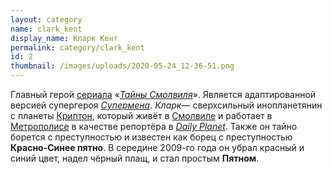 ```yaml
---
layout: category
name: clark_kent
display_name: Кларк Кент
permalink: category/clark_kent
id: 2
thumbnail: /images/uploads/2020-05-24_12-36-51.png
---
```

Главный герой [сериала](https://ru.wikipedia.org/wiki/%D0%A2%D0%B5%D0%BB%D0%B5%D0%B2%D0%B8%D0%B7%D0%B8%D0%BE%D0%BD%D0%BD%D1%8B%D0%B9_%D1%81%D0%B5%D1%80%D0%B8%D0%B0%D0%BB "Телевизионный сериал") «*[Тайны Смолвиля](https://ru.wikipedia.org/wiki/%D0%A2%D0%B0%D0%B9%D0%BD%D1%8B_%D0%A1%D0%BC%D0%BE%D0%BB%D0%B2%D0%B8%D0%BB%D1%8F "Тайны Смолвиля")*». Является адаптированной версией супергероя *[Супермена](https://ru.wikipedia.org/wiki/%D0%A1%D1%83%D0%BF%D0%B5%D1%80%D0%BC%D0%B5%D0%BD "Супермен")*. *Кларк*— сверхсильный инопланетянин с планеты [Криптон](https://ru.wikipedia.org/w/index.php?title=%D0%9A%D1%80%D0%B8%D0%BF%D1%82%D0%BE%D0%BD_(%D0%BA%D0%BE%D0%BC%D0%B8%D0%BA%D1%81)&action=edit&redlink=1 "Криптон (комикс) (страница отсутствует)"), который живёт в [Смолвиле](https://ru.wikipedia.org/wiki/%D0%A1%D0%BC%D0%BE%D0%BB%D0%B2%D0%B8%D0%BB%D1%8C "Смолвиль") и работает в [Метрополисе](https://ru.wikipedia.org/wiki/%D0%9C%D0%B5%D1%82%D1%80%D0%BE%D0%BF%D0%BE%D0%BB%D0%B8%D1%81_(DC_Comics) "Метрополис (DC Comics)") в качестве репортёра в *[Daily Planet](https://ru.wikipedia.org/w/index.php?title=Daily_Planet&action=edit&redlink=1 "Daily Planet (страница отсутствует)")*. Также он тайно борется с преступностью и известен как борец с преступностью **Красно-Синее пятно**. В середине 2009-го года он убрал красный и синий цвет, надел чёрный плащ, и стал простым **Пятном**.